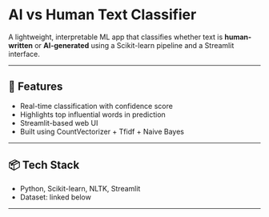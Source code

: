 # AI vs Human Text Classifier

A lightweight, interpretable ML app that classifies whether text is **human-written** or **AI-generated** using a Scikit-learn pipeline and a Streamlit interface.

---

## 🚀 Features
- Real-time classification with confidence score
- Highlights top influential words in prediction
- Streamlit-based web UI
- Built using CountVectorizer + Tfidf + Naive Bayes

---

## 📦 Tech Stack
- Python, Scikit-learn, NLTK, Streamlit
- Dataset: linked below
---
